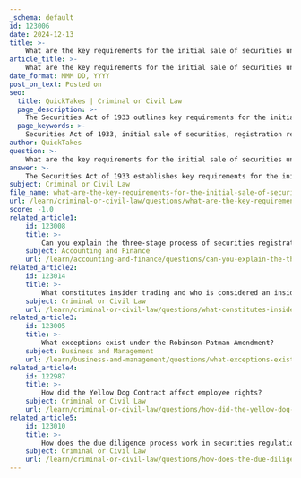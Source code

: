 ```yaml
---
_schema: default
id: 123006
date: 2024-12-13
title: >-
    What are the key requirements for the initial sale of securities under the Securities Act of 1933?
article_title: >-
    What are the key requirements for the initial sale of securities under the Securities Act of 1933?
date_format: MMM DD, YYYY
post_on_text: Posted on
seo:
  title: QuickTakes | Criminal or Civil Law
  page_description: >-
    The Securities Act of 1933 outlines key requirements for the initial sale of securities, focusing on registration with the SEC, mandatory disclosures, the filing of a registration statement, and the prohibition of fraud to protect investors and ensure market transparency.
  page_keywords: >-
    Securities Act of 1933, initial sale of securities, registration requirement, disclosure of information, registration statement, SEC authority, prohibition of fraud, accredited investors, investor protection, transparency in securities
author: QuickTakes
question: >-
    What are the key requirements for the initial sale of securities under the Securities Act of 1933?
answer: >-
    The Securities Act of 1933 establishes key requirements for the initial sale of securities to ensure transparency and protect investors. Here are the main requirements:\n\n1. **Registration Requirement**: Every offer or sale of securities that uses the means and instrumentalities of interstate commerce must be registered with the Securities and Exchange Commission (SEC), unless an exemption applies.\n\n2. **Disclosure of Information**: Issuers must provide detailed information about their business, financial condition, and the securities being offered. This includes:\n   - Descriptions of the issuer's business and past performance.\n   - Information about the issuer's officers and managers.\n   - Audited financial statements.\n   - Information on executive compensation.\n   - Risks associated with the business.\n   - Tax and legal issues.\n   - Terms of the securities being issued.\n\n3. **Registration Statement**: The registration process involves filing a registration statement with the SEC, which includes a prospectus that must contain all material information necessary for investors to make informed decisions. This includes:\n   - The price of the security or the method of its determination.\n   - A brief description of the intended use of proceeds from the offering.\n   - The names of underwriters and their roles.\n   - The anticipated schedule for the offering.\n\n4. **SEC Authority**: The SEC has the authority to determine what information must be disclosed, ensuring that it is sufficient for investors to form a reasoned opinion about the investment.\n\n5. **Prohibition of Fraud**: The Act aims to prohibit deceit, misrepresentations, and other fraudulent practices in the sale of securities.\n\n6. **Accredited Investors**: Certain exemptions may apply for sales to accredited investors, who meet specific financial criteria, allowing for a more streamlined process in some cases.\n\nThe Securities Act of 1933 serves the dual purpose of ensuring that investors receive significant information about the securities being offered and protecting them from fraudulent practices in the securities market.
subject: Criminal or Civil Law
file_name: what-are-the-key-requirements-for-the-initial-sale-of-securities-under-the-securities-act-of-1933.md
url: /learn/criminal-or-civil-law/questions/what-are-the-key-requirements-for-the-initial-sale-of-securities-under-the-securities-act-of-1933
score: -1.0
related_article1:
    id: 123008
    title: >-
        Can you explain the three-stage process of securities registration: prefiling, waiting, and post-filing?
    subject: Accounting and Finance
    url: /learn/accounting-and-finance/questions/can-you-explain-the-threestage-process-of-securities-registration-prefiling-waiting-and-postfiling
related_article2:
    id: 123014
    title: >-
        What constitutes insider trading and who is considered an insider?
    subject: Criminal or Civil Law
    url: /learn/criminal-or-civil-law/questions/what-constitutes-insider-trading-and-who-is-considered-an-insider
related_article3:
    id: 123005
    title: >-
        What exceptions exist under the Robinson-Patman Amendment?
    subject: Business and Management
    url: /learn/business-and-management/questions/what-exceptions-exist-under-the-robinsonpatman-amendment
related_article4:
    id: 122987
    title: >-
        How did the Yellow Dog Contract affect employee rights?
    subject: Criminal or Civil Law
    url: /learn/criminal-or-civil-law/questions/how-did-the-yellow-dog-contract-affect-employee-rights
related_article5:
    id: 123010
    title: >-
        How does the due diligence process work in securities regulation?
    subject: Criminal or Civil Law
    url: /learn/criminal-or-civil-law/questions/how-does-the-due-diligence-process-work-in-securities-regulation
---
```


&nbsp;